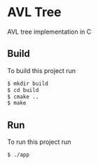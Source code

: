 # AVL Tree
AVL tree implementation in C

## Build

To build this project run

```bash
$ mkdir build
$ cd build
$ cmake ..
$ make
```

## Run

To run this project run

```bash
$ ./app
```
